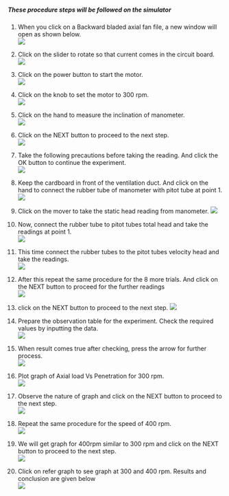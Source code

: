 ##### These procedure steps will be followed on the simulator

1. When you click on a Backward bladed axial fan file, a new window will open as shown below.<br>
<img src="images/R1.PNG"><br>

2. Click on the slider to rotate so that current comes in the circuit board. <br>
<img src="images/R2.PNG"><br>

3. Click on the power button to start the motor. <br>
<img src="images/R3.png"><br>

4. Click on the knob to set the motor to 300 rpm.<br>
<img src="images/R4.PNG"><br>

5. Click on the hand to measure the inclination of manometer.<br>
<img src="images/R5.PNG"><br>

6. Click on the NEXT button to proceed to the next step.<br>
<img src="images/R6.PNG"><br>

7. Take the following precautions before taking the reading. And click the OK button to continue the experiment.<br>
<img src="images/R7.PNG"><br>

8. Keep the cardboard in front of the ventilation duct. And click on the hand to connect the rubber tube of manometer with pitot tube at point 1.<br>
<img src="images/R8.PNG"><br>

9. Click on the mover to take the static head reading from manometer.
<img src="images/R9.PNG"><br>

10. Now, connect the rubber tube to pitot tubes total head and take the readings at point 1.<br>
<img src="images/R10.PNG"><br>

11. This time connect the rubber tubes to the pitot tubes velocity head and take the readings.<br>
<img src="images/R11.png"><br>

12. After this repeat the same procedure for the 8 more trials. And click on the NEXT button to proceed for the further readings  <br>
<img src="images/R12.PNG"><br>

13. click on the NEXT button to proceed to the next step.
<img src="images/R13.png"><br>

14. Prepare the observation table for the experiment. Check the required values by inputting the data.<br>
<img src="images/R14.png"><br>

15. When result comes true after checking, press the arrow for further process.<br>
<img src="images/R15.png"><br>

16. Plot graph of Axial load Vs Penetration for 300 rpm.<br>
<img src="images/R16.PNG"><br>

17. Observe the nature of graph and click on the NEXT button to proceed to the next step.<br>
<img src="images/R17.PNG"><br>

18. Repeat the same procedure for the speed of 400 rpm.<br>
<img src="images/R18.PNG"><br>

19. We will get graph for 400rpm similar to 300 rpm and click on the NEXT button to proceed to the next step.<br>
<img src="images/R19.PNG"><br>

20.	Click on refer graph to see graph at 300 and 400 rpm. Results and conclusion are given below<br>
<img src="images/R20.PNG"><br>


